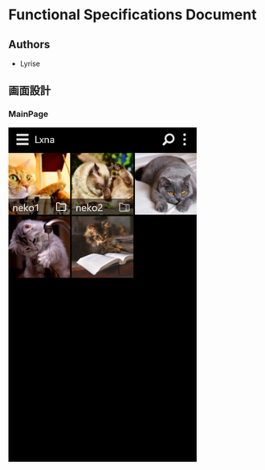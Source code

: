 # Functional Specifications Document

## Authors

+ Lyrise

## 画面設計

### MainPage

![MainPage](./img/MainPage.png)